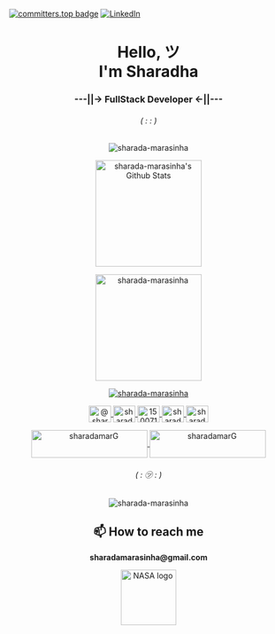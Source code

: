 [![committers.top badge](https://user-badge.committers.top/sri_lanka/sharada-marasinha.svg)](https://user-badge.committers.top/sri_lanka/sharada-marasinha)
[![LinkedIn](https://img.shields.io/badge/LinkedIn-Profile-blue?logo=linkedin&style=flat)](https://www.linkedin.com/in/sharada-marasinha/)

<h1 align="center"> Hello, ツ<br> I'm Sharadha</h1>
<h3 align="center">---||-> FullStack Developer <-||---</h3>
<h6 align="center">( : : )</h6>

<p align="center">
  <img src="https://github-readme-streak-stats.herokuapp.com/?user=sharada-marasinha&theme=algolia" alt="sharada-marasinha" />
</p>
<p align="center">
  <a href="https://github.com/anuraghazra/github-readme-stats">
    <img alt="sharada-marasinha's Github Stats" src="https://github-readme-stats.vercel.app/api?username=sharada-marasinha&show_icons=true&count_private=true&theme=algolia" height="192px"/>
  </a>
</p>
<p align="center">
  <img src="https://github-readme-stats.vercel.app/api/top-langs?username=sharada-marasinha&langs_count=10&show_icons=true&locale=en&layout=compact&theme=algolia" alt="sharada-marasinha" height="192px"/>
</p>
<p align="center">
  <a href="https://github.com/ryo-ma/github-profile-trophy">
    <img src="https://github-profile-trophy.vercel.app/?username=sharada-marasinha&layout=compact&theme=algolia" alt="sharada-marasinha" />
  </a>
</p>

<p align="center">
  <a href="https://twitter.com/@sharadamarasin2" target="blank">
    <img align="center" src="https://raw.githubusercontent.com/rahuldkjain/github-profile-readme-generator/master/src/images/icons/Social/twitter.svg" alt="@sharadamarasin2" height="30" width="40" />
  </a>
  <a href="https://linkedin.com/in/sharada-marasinha-4a9758170" target="blank">
    <img align="center" src="https://raw.githubusercontent.com/rahuldkjain/github-profile-readme-generator/master/src/images/icons/Social/linked-in-alt.svg" alt="sharada-marasinha-4a9758170" height="30" width="40" />
  </a>
  <a href="https://stackoverflow.com/users/15007148" target="blank">
    <img align="center" src="https://raw.githubusercontent.com/rahuldkjain/github-profile-readme-generator/master/src/images/icons/Social/stack-overflow.svg" alt="15007148" height="30" width="40" />
  </a>
  <a href="https://fb.com/sharada.marasinha" target="blank">
    <img align="center" src="https://raw.githubusercontent.com/rahuldkjain/github-profile-readme-generator/master/src/images/icons/Social/facebook.svg" alt="sharada.marasinha" height="30" width="40" />
  </a>
  <a href="https://instagram.com/sharada marasinha" target="blank">
    <img align="center" src="https://raw.githubusercontent.com/rahuldkjain/github-profile-readme-generator/master/src/images/icons/Social/instagram.svg" alt="sharada marasinha" height="30" width="40" />
  </a>
</p>

<p align="center">
  <a href="https://www.buymeacoffee.com/sharadamarG">
    <img align="center" src="https://cdn.buymeacoffee.com/buttons/v2/default-yellow.png" height="50" width="210" alt="sharadamarG" />
  </a>
  <a href="https://ko-fi.com/sharadamarasinha">
    <img align="center" src="https://cdn.ko-fi.com/cdn/kofi3.png?v=3" height="50" width="210" alt="sharadamarG" />
  </a>
</p>

<h6 align="center">( : ㋡ : )</h6>

<p align="center">
  <img src="https://komarev.com/ghpvc/?username=sharada-marasinha" alt="sharada-marasinha" />
</p>

<h2 align="center">📫 How to reach me</h2>
<p align="center"><strong>sharadamarasinha@gmail.com</strong></p>

<p align="center">
  <a href="https://www.nasa.gov/" target="_blank">
    <img src="https://spaceandbeyondbox.com/wp-content/uploads/2021/02/1000px-NASA_Wormball_logo.svg.png" alt="NASA logo" width="100"/>
  </a>
</p>
